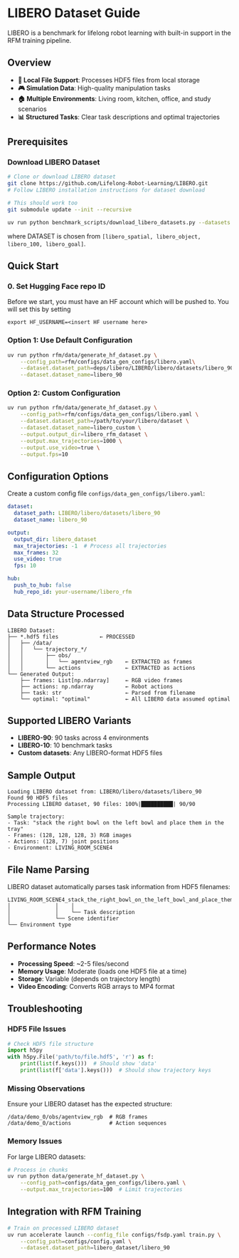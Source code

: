 # LIBERO Dataset Guide

LIBERO is a benchmark for lifelong robot learning with built-in support in the RFM training pipeline.

## Overview

- **📁 Local File Support**: Processes HDF5 files from local storage
- **🎮 Simulation Data**: High-quality manipulation tasks
- **🏠 Multiple Environments**: Living room, kitchen, office, and study scenarios
- **📊 Structured Tasks**: Clear task descriptions and optimal trajectories

## Prerequisites

### Download LIBERO Dataset
```bash
# Clone or download LIBERO dataset
git clone https://github.com/Lifelong-Robot-Learning/LIBERO.git
# Follow LIBERO installation instructions for dataset download

# This should work too
git submodule update --init --recursive

uv run python benchmark_scripts/download_libero_datasets.py --datasets DATASET
```
where DATASET is chosen from `[libero_spatial, libero_object, libero_100, libero_goal]`.


## Quick Start

### 0. Set Hugging Face repo ID
Before we start, you must have an HF account which will be pushed to.
You will set this by setting
```
export HF_USERNAME=<insert HF username here>
```

### Option 1: Use Default Configuration
```bash
uv run python rfm/data/generate_hf_dataset.py \
    --config_path=rfm/configs/data_gen_configs/libero.yaml\
    --dataset.dataset_path=deps/libero/LIBERO/libero/datasets/libero_90 \
    --dataset.dataset_name=libero_90
```

### Option 2: Custom Configuration
```bash
uv run python rfm/data/generate_hf_dataset.py \
    --config_path=rfm/configs/data_gen_configs/libero.yaml \
    --dataset.dataset_path=/path/to/your/libero/dataset \
    --dataset.dataset_name=libero_custom \
    --output.output_dir=libero_rfm_dataset \
    --output.max_trajectories=1000 \
    --output.use_video=true \
    --output.fps=10
```

## Configuration Options

Create a custom config file `configs/data_gen_configs/libero.yaml`:

```yaml
dataset:
  dataset_path: LIBERO/libero/datasets/libero_90
  dataset_name: libero_90

output:
  output_dir: libero_dataset
  max_trajectories: -1  # Process all trajectories
  max_frames: 32
  use_video: true
  fps: 10

hub:
  push_to_hub: false
  hub_repo_id: your-username/libero_rfm
```

## Data Structure Processed

```
LIBERO Dataset:
├── *.hdf5 files             ← PROCESSED
│   ├── /data/
│   │   └── trajectory_*/
│   │       ├── obs/
│   │       │   └── agentview_rgb    ← EXTRACTED as frames
│   │       └── actions              ← EXTRACTED as actions
└── Generated Output:
    ├── frames: List[np.ndarray]     ← RGB video frames
    ├── actions: np.ndarray          ← Robot actions
    ├── task: str                    ← Parsed from filename
    └── optimal: "optimal"           ← All LIBERO data assumed optimal
```

## Supported LIBERO Variants

- **LIBERO-90**: 90 tasks across 4 environments
- **LIBERO-10**: 10 benchmark tasks
- **Custom datasets**: Any LIBERO-format HDF5 files

## Sample Output

```
Loading LIBERO dataset from: LIBERO/libero/datasets/libero_90
Found 90 HDF5 files
Processing LIBERO dataset, 90 files: 100%|██████████| 90/90

Sample trajectory:
- Task: "stack the right bowl on the left bowl and place them in the tray"
- Frames: (128, 128, 128, 3) RGB images
- Actions: (128, 7) joint positions
- Environment: LIVING_ROOM_SCENE4
```

## File Name Parsing

LIBERO dataset automatically parses task information from HDF5 filenames:

```
LIVING_ROOM_SCENE4_stack_the_right_bowl_on_the_left_bowl_and_place_them_in_the_tray.hdf5
│              │    │
│              │    └── Task description
│              └── Scene identifier  
└── Environment type
```

## Performance Notes

- **Processing Speed**: ~2-5 files/second
- **Memory Usage**: Moderate (loads one HDF5 file at a time)
- **Storage**: Variable (depends on trajectory length)
- **Video Encoding**: Converts RGB arrays to MP4 format

## Troubleshooting

### HDF5 File Issues
```python
# Check HDF5 file structure
import h5py
with h5py.File('path/to/file.hdf5', 'r') as f:
    print(list(f.keys()))  # Should show 'data'
    print(list(f['data'].keys()))  # Should show trajectory keys
```

### Missing Observations
Ensure your LIBERO dataset has the expected structure:
```
/data/demo_0/obs/agentview_rgb  # RGB frames
/data/demo_0/actions            # Action sequences
```

### Memory Issues
For large LIBERO datasets:
```bash
# Process in chunks
uv run python data/generate_hf_dataset.py \
    --config_path=configs/data_gen_configs/libero.yaml \
    --output.max_trajectories=100  # Limit trajectories
```

## Integration with RFM Training

```bash
# Train on processed LIBERO dataset
uv run accelerate launch --config_file configs/fsdp.yaml train.py \
    --config_path=configs/config.yaml \
    --dataset.dataset_path=libero_dataset/libero_90
```